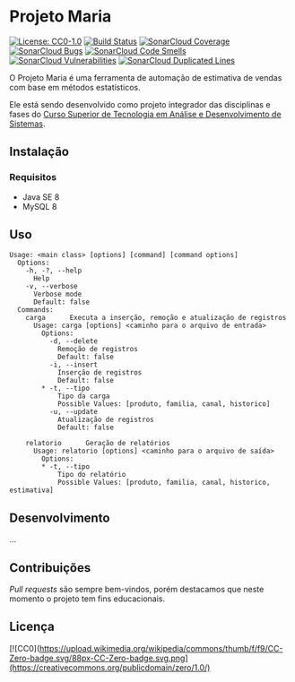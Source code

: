 # Projeto Maria 

[![License: CC0-1.0](https://img.shields.io/badge/License-CC0%201.0-lightgrey.svg)](http://creativecommons.org/publicdomain/zero/1.0/) 
[![Build Status](https://travis-ci.org/senaisc-florianopolis/projeto-maria.svg?branch=master)](https://travis-ci.org/senaisc-florianopolis/projeto-maria)
[![SonarCloud Coverage](https://sonarcloud.io/api/project_badges/measure?project=br.senai.sc.edu:projeto-maria&metric=coverage)](https://sonarcloud.io/api/project_badges/measure?project=br.senai.sc.edu:projeto-maria&metric=coverage)
[![SonarCloud Bugs](https://sonarcloud.io/api/project_badges/measure?project=br.senai.sc.edu:projeto-maria&metric=bugs)](https://sonarcloud.io/api/project_badges/measure?project=br.senai.sc.edu:projeto-maria&metric=bugs)
[![SonarCloud Code Smells](https://sonarcloud.io/api/project_badges/measure?project=br.senai.sc.edu:projeto-maria&metric=code_smells)](https://sonarcloud.io/api/project_badges/measure?project=br.senai.sc.edu:projeto-maria&metric=code_smells)
[![SonarCloud Vulnerabilities](https://sonarcloud.io/api/project_badges/measure?project=br.senai.sc.edu:projeto-maria&metric=vulnerabilities)](https://sonarcloud.io/api/project_badges/measure?project=br.senai.sc.edu:projeto-maria&metric=vulnerabilities)
[![SonarCloud Duplicated Lines](https://sonarcloud.io/api/project_badges/measure?project=br.senai.sc.edu:projeto-maria&metric=duplicated_lines_density)](https://sonarcloud.io/api/project_badges/measure?project=br.senai.sc.edu:projeto-maria&metric=duplicated_lines_density)

O Projeto Maria é uma ferramenta de automação de estimativa de vendas com base em métodos estatísticos.

Ele está sendo desenvolvido como projeto integrador das disciplinas e fases do [Curso Superior de Tecnologia em Análise e Desenvolvimento de Sistemas](https://www.sc.senai.br/siteinstitucional/curso/superior-de-tecnologia-em-analise-e-desenvolvimento-de-sistemas/3404).

## Instalação

### Requisitos

* Java SE 8
* MySQL 8

## Uso

```
Usage: <main class> [options] [command] [command options]
  Options:
    -h, -?, --help
      Help
    -v, --verbose
      Verbose mode
      Default: false
  Commands:
    carga      Executa a inserção, remoção e atualização de registros
      Usage: carga [options] <caminho para o arquivo de entrada>
        Options:
          -d, --delete
            Remoção de registros
            Default: false
          -i, --insert
            Inserção de registros
            Default: false
        * -t, --tipo
            Tipo da carga
            Possible Values: [produto, familia, canal, historico]
          -u, --update
            Atualização de registros
            Default: false

    relatorio      Geração de relatórios
      Usage: relatorio [options] <caminho para o arquivo de saída>
        Options:
        * -t, --tipo
            Tipo do relatório
            Possible Values: [produto, familia, canal, historico, estimativa]
```

## Desenvolvimento

...

## Contribuições

*Pull requests* são sempre bem-vindos, porém destacamos que neste momento o projeto tem fins educacionais. 

## Licença

[![CC0](https://upload.wikimedia.org/wikipedia/commons/thumb/f/f9/CC-Zero-badge.svg/88px-CC-Zero-badge.svg.png](https://creativecommons.org/publicdomain/zero/1.0/)

